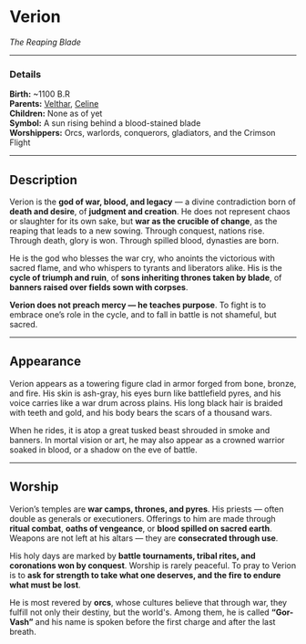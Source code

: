 # Verion

_The Reaping Blade_

---

### Details

**Birth:** ~1100 B.R  
**Parents:** [Velthar](Velthar.md), [Celine](Celine.md)  
**Children:** None as of yet  
**Symbol:** A sun rising behind a blood-stained blade  
**Worshippers:** Orcs, warlords, conquerors, gladiators, and the Crimson Flight  

---

## Description

Verion is the **god of war, blood, and legacy** — a divine contradiction born of **death and desire**, of **judgment and creation**. He does not represent chaos or slaughter for its own sake, but **war as the crucible of change**, as the reaping that leads to a new sowing. Through conquest, nations rise. Through death, glory is won. Through spilled blood, dynasties are born.

He is the god who blesses the war cry, who anoints the victorious with sacred flame, and who whispers to tyrants and liberators alike. His is the **cycle of triumph and ruin**, of **sons inheriting thrones taken by blade**, of **banners raised over fields sown with corpses**.

**Verion does not preach mercy — he teaches purpose**. To fight is to embrace one’s role in the cycle, and to fall in battle is not shameful, but sacred.

---

## Appearance

Verion appears as a towering figure clad in armor forged from bone, bronze, and fire. His skin is ash-gray, his eyes burn like battlefield pyres, and his voice carries like a war drum across plains. His long black hair is braided with teeth and gold, and his body bears the scars of a thousand wars.

When he rides, it is atop a great tusked beast shrouded in smoke and banners. In mortal vision or art, he may also appear as a crowned warrior soaked in blood, or a shadow on the eve of battle.

---

## Worship

Verion’s temples are **war camps, thrones, and pyres**. His priests — often double as generals or executioners. Offerings to him are made through **ritual combat**, **oaths of vengeance**, or **blood spilled on sacred earth**. Weapons are not left at his altars — they are **consecrated through use**.

His holy days are marked by **battle tournaments, tribal rites, and coronations won by conquest**. Worship is rarely peaceful. To pray to Verion is to **ask for strength to take what one deserves, and the fire to endure what must be lost**.

He is most revered by **orcs**, whose cultures believe that through war, they fulfill not only their destiny, but the world's. Among them, he is called **“Gor-Vash”** and his name is spoken before the first charge and after the last breath.